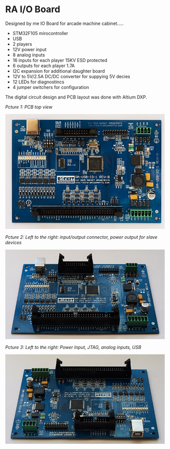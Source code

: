 # RA I/O Board

Designed by me IO Board for arcade machine cabinet..... 

- STM32F105 mirocontroller
- USB 
- 2 players
- 12V power input
- 8 analog inputs
- 16 inputs for each player 15KV ESD protected 
- 6 outputs for each player 1.7A
- I2C expansion for additional daughter board
- 12V to 5V/2.5A DC/DC converter for suppying 5V decies
- 12 LEDs for diagnostincs
- 4 jumper switchers for configuration 

The digital circuit design and PCB layout was done with Altium DXP. 

*Pcture 1: PCB top view*

![RA IO Board](/projects/ra_io_board1/img_pcb_top.jpg)

*Pcture 2: Left to the right: input/output connector, power output for slave devices*

![RA IO Board - DC/DC converter](/projects/ra_io_board1/img_pcb_con1.jpg)

*Pcture 3: Left to the right: Power Input, JTAG, analog inputs, USB*

![RA IO Board - Serial Key](/projects/ra_io_board1/img_pcb_con2.jpg)

